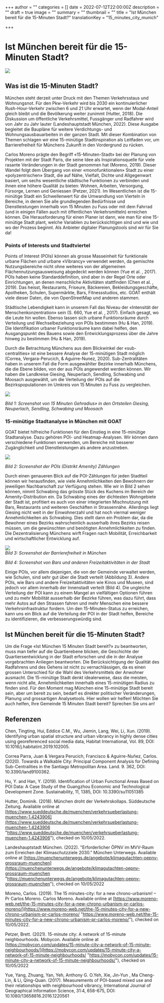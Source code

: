 +++
author = ""
categories = []
date = 2022-07-12T22:00:00Z
description = ""
draft = true
image = ""
summary = ""
thumbnail = ""
title = "Ist München bereit für die 15-Minuten Stadt?"
translationKey = "15_minutes_city_munich"

+++
# **Ist München bereit für die 15-Minuten Stadt?**

![](/images/bildschirmfoto-von-2022-07-13-11-37-39.png)

## **Was ist die 15-Minuten Stadt?**

München steht derzeit unter Druck mit den Themen Verkehrsstaus und Wohnungsnot. Für den Pkw-Verkehr wird bis 2030 ein kontinuierlicher Rush-Hour-Verkehr zwischen 6 und 21 Uhr erwartet, wenn der Modal-Anteil gleich bleibt und die Bevölkerung weiter zunimmt (Hutter, 2018). Die Diskussion um öffentliche Verkehrsmittel, Fussgänger und Radfahrer wird von Jahr zu Jahr lauter (Landeshauptstadt München, 2022). Diese Ausgabe begleitet die Baupläne für weitere Verdichtungs- und Wohnungsausbauarbeiten in der ganzen Stadt. Mit dieser Kombination von Themen schlagen wir eine 15-minütige Stadtinspiration als Leitfaden vor, um Barrierefreiheit für Münchens Zukunft in den Vordergrund zu rücken.

Carlos Moreno prägte den Begriff «15-Minuten-Stadt» bei der Planung von Projekten mit der Stadt Paris, die seine Idee als Inspirationsquelle für viele rasante Veränderungen in der Stadt genommen hat (Moreno, 2019). Dieser Wandel folgt dem Übergang von einer «monofunktionalen» Stadt zu einer «polyzentrischen» Stadt, die auf Nähe, Vielfalt, Dichte und Allgegenwart basiert, um sechs wesentliche städtische Funktionen zu verbinden und ihnen eine höhere Qualität zu bieten: Wohnen, Arbeiten, Versorgung, Fürsorge, Lernen und Geniessen (Petzer, 2021). Im Wesentlichen ist die 15-minütige Stadt ein Schwellenwert für die Umwandlung von Vierteln in Bereiche, in denen Sie alle grundlegenden Bedürfnisse und Dienstleistungen innerhalb von 15 Minuten zu Fuss oder mit dem Fahrrad (und in einigen Fällen auch mit öffentlichen Verkehrsmitteln) erreichen können. Die Herausforderung für einen Planer ist dann, wie man für eine 15-minütige Stadt plant, welche Variablen zu berücksichtigen sind und wie und wo der Prozess beginnt. Als Anbieter digitaler Planungstools sind wir für Sie da!

### **Points of Interests und Stadtviertel**

Points of Interest (POIs) können als grosse Masseinheit für funktionale urbane Flächen und urbane «Vibrancy» verwendet werden, da gemischte Nutzungsbereiche nicht ohne weiteres von der allgemeinen Flächennutzungsausweisung abgedeckt werden können (Yue et al. , 2017). POIs haben keine Standarddefinition, sind aber in der Regel Orte oder Einrichtungen, an denen menschliche Aktivitäten stattfinden (Chen et al. , 2019). Das heisst, Restaurants, Friseure, Bäckereien, Bekleidungsgeschäfte, Apotheken, Schulen, Supermärkte, Bars, Fitnessstudios, etc. GOAT enthält viele dieser Daten, die von OpenStreetMap und anderen stammen.

Städtische Lebendigkeit kann in unserem Fall das Niveau der «Intensität der Menschenkonzentration» sein (S. 660, Yue et al. , 2017). Einfach gesagt, wo die Leute hin wollen. Ebenso lassen sich urbane Funktionsräume durch Verteilung und Wechselbeziehung von POIs bestimmen (Hu & Han, 2019). Die Identifikation urbaner Funktionsräume kann dabei helfen, den Ausgangspunkt des Bauens sowie den Entwicklungsprozess über die Jahre hinweg zu bestimmen (Hu & Han, 2019).

Durch die Betrachtung Münchens aus dem Blickwinkel der «sub-centralities» ist eine bessere Analyse der 15-minütigen Stadt möglich (Correa, Vergara-Perucich, & Aguirre-Nunez, 2020). Sub-Zentralitäten haben in unserem Fall die Form ausgewählter Bezirke innerhalb Münchens, die die Ebene bilden, von der aus POIs angewendet werden können. Wir haben die Landkreise Giesing, Neuperlach, Sendling, Schwabing und Moosach ausgewählt, um die Verteilung der POIs auf die Bezirkspopulationen im Umkreis von 15 Minuten zu Fuss zu vergleichen.

![](/images/bildschirmfoto-von-2022-07-13-11-37-52.png)

_Bild 1: Screenshot von 15 Minuten Gehradius» in den Ortsteilen Giesing, Neuperlach, Sendling, Schwabing und Moosach_

### 15-minütige Stadtanalyse in München mit GOAT

GOAT bietet hilfreiche Funktionen für den Einstieg in eine 15-minütige Stadtanalyse. Dazu gehören POI- und Heatmap-Analysen. Wir können dann verschiedene Funktionen verwenden, um Bereiche mit besserer Zugänglichkeit und Dienstleistungen als andere anzustreben.

![](/images/bildschirmfoto-von-2022-07-13-11-38-13.png)

_Bild 2: Screenshot der POIs (Distrikt Amenity) Zählungen_

Durch einen genaueren Blick auf die POI-Zählungen für jeden Stadtteil können wir herausfinden, wie viele Annehmlichkeiten den Bewohnern der jeweiligen Nachbarschaft zur Verfügung stehen. Wie wir in Bild 2 sehen können, nimmt Schwabing das grösste Stück des Kuchens im Bereich der Amenity-Distribution ein. Da Schwabing eines der dichtesten Wohngebiete der Stadt ist, profitiert es auch von einer integrierten Mischnutzung mit Bars, Restaurants und weiteren Geschäften in Strassennähe. Allerdings liegt Giesing nicht weit in der Einwohnerzahl und hat noch viermal weniger Annehmlichkeiten als Schwabing. Dies stellt dann ein Problem dar, da die Bewohner eines Bezirks wahrscheinlich ausserhalb ihres Bezirks reisen müssen, um die gewünschten und benötigten Annehmlichkeiten zu finden. Die Dezentralisierung Münchens wirft Fragen nach Mobilität, Erreichbarkeit und wirtschaftlicher Entwicklung auf.

![](/images/bildschirmfoto-von-2022-07-13-11-38-33.png)  
_Bild 3: Screenshot der Barrierefreiheit in München_

_Bild 4: Screenshot von Bars und anderen Freizeitaktivitäten in der Stadt_

Einige POIs, vor allem diejenigen, die von der Gemeinde verwaltet werden, wie Schulen, sind sehr gut über die Stadt verteilt (Abbildung 3). Andere POIs, wie Bars und andere Freizeitaktivitäten wie Kinos und Museen, sind jedoch vor allem innerhalb der Innenstadt verteilt (Bild 4). Die ungleiche Verteilung der POI kann zu einem Mangel an vielfältigen Optionen führen und zu mehr Mobilität ausserhalb der Bezirke führen, was dazu führt, dass mehr Autos auf den Strassen fahren und mehr Menschen eine bessere Verkehrsinfrastruktur fordern. Um den 15-Minuten-Status zu erreichen, kann uns ein Blick auf die Verteilung der POI in der Stadt helfen, Bereiche zu identifizieren, die verbesserungswürdig sind.

## Ist München bereit für die 15-Minuten Stadt?

Um die Frage «Ist München 15 Minuten Stadt bereit?» zu beantworten, muss man tiefer auf die Quartierebene blicken, die Geschichte der Quartiersentwicklung in der Stadt erforschen und die in der Analyse vorgebrachten Anliegen beantworten. Die Berücksichtigung der Qualität des Radfahrens und des Gehens ist nicht zu vernachlässigen, da es einen grossen Unterschied für die Wahl des Verkehrsmittels der Anwohner ausmacht. Die 15-minütige Stadt denkt idealerweise, dass die meisten, wenn nicht alle, Annehmlichkeiten innerhalb eines 15-minütigen Radius zu finden sind. Für den Moment mag München eine 15-minütige Stadt bereit sein, aber um bereit zu sein, bedarf es direkter politischer Veränderungen, Planung und grossartigen Analysetools. Hier wollen wir helfen! Möchten Sie auch helfen, Ihre Gemeinde 15 Minuten Stadt bereit? Sprechen Sie uns an!

## **Referenzen**

Chen, Tingting, Hui, Eddice C.M., Wu, Jiemin, Lang, Wei, Li, Xun. (2019). Identifying urban spatial structure and urban vibrancy in highly dense cities using georeferenced social media data, Habitat International, Vol. 89, DOI: 10.1016/j.habitatint.2019.102005.

Correa Parra, Juan & Vergara Perucich, Francisco & Aguirre-Nuñez, Carlos. (2020). Towards a Walkable City: Principal Component Analysis for Defining Sub-Centralities in the Santiago Metropolitan Area. Land. 9. 362, DOI: 10.3390/land9100362.

Hu, Y. and Han, Y. (2019). Identification of Urban Functional Areas Based on POI Data: A Case Study of the Guangzhou Economic and Technological Development Zone. Sustainability, 11, 1385, DOI: 10.3390/su11051385

Hutter, Dominik. (2018). München droht der Verkehrskollaps. Süddeutsche Zeitung. Available online at [https://www.sueddeutsche.de/muenchen/verkehrsueberlastung-muenchen-1.4243906](https://www.sueddeutsche.de/muenchen/verkehrsueberlastung-muenchen-1.4243906 "https://www.sueddeutsche.de/muenchen/verkehrsueberlastung-muenchen-1.4243906"), checked on 10/05/2022.

Landeshauptstadt München. (2022). "Erforderlicher ÖPNV im MVV-Raum zum Erreichen der Klimaschutzziele 2030." München Unterwegs. Available online at [https://muenchenunterwegs.de/angebote/klimagutachten-oepnv-grossraum-muenchen](https://muenchenunterwegs.de/angebote/klimagutachten-oepnv-grossraum-muenchen "https://muenchenunterwegs.de/angebote/klimagutachten-oepnv-grossraum-muenchen"), checked on 10/05/2022

Moreno, Carlos. (2019). The 15 minutes-city: for a new chrono-urbanism! – Pr Carlos Moreno. Carlos Moreno. Available online at [https://www.moreno-web.net/the-15-minutes-city-for-a-new-chrono-urbanism-pr-carlos-moreno/](https://www.moreno-web.net/the-15-minutes-city-for-a-new-chrono-urbanism-pr-carlos-moreno/ "https://www.moreno-web.net/the-15-minutes-city-for-a-new-chrono-urbanism-pr-carlos-moreno/"), checked on 10/05/2022.

Petzer, Brett. (2021). 15-minute city: A network of 15-minute neighbourhoods. Mobycon. Available online at [https://mobycon.com/updates/15-minute-city-a-network-of-15-minute-neighbourhoods/](https://mobycon.com/updates/15-minute-city-a-network-of-15-minute-neighbourhoods/ "https://mobycon.com/updates/15-minute-city-a-network-of-15-minute-neighbourhoods/"), checked on 10/05/2022

Yue, Yang, Zhuang, Yan, Yeh, Anthony G. O.Yeh, Xie, Jin-Yun , Ma Cheng-Lin, & Li, Qing-Quan. (2017). Measurements of POI-based mixed use and their relationships with neighbourhood vibrancy, International Journal of Geographical Information Science, 31:4, 658-675, DOI: 10.1080/13658816.2016.1220561
